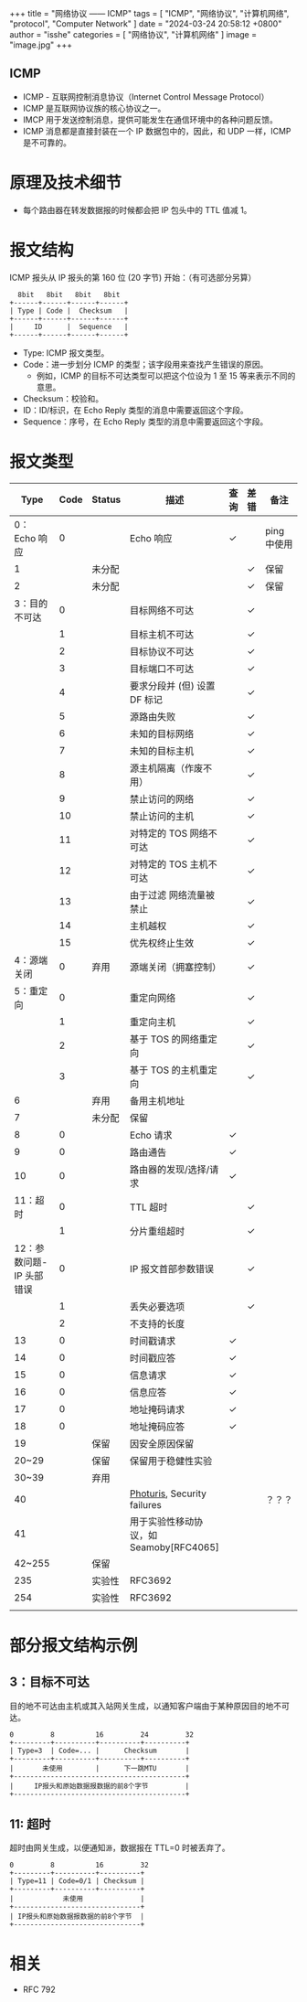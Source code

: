 +++
title = "网络协议 —— ICMP"
tags = [ "ICMP", "网络协议", "计算机网络", "protocol", "Computer Network" ]
date = "2024-03-24 20:58:12 +0800"
author = "isshe"
categories = [ "网络协议", "计算机网络" ]
image = "image.jpg"
+++


ICMP
---

* ICMP - 互联网控制消息协议（Internet Control Message Protocol）
* ICMP 是互联网协议族的核心协议之一。
* IMCP 用于发送控制消息，提供可能发生在通信环境中的各种问题反馈。
* ICMP 消息都是直接封装在一个 IP 数据包中的，因此，和 UDP 一样，ICMP 是不可靠的。

# 原理及技术细节
* 每个路由器在转发数据报的时候都会把 IP 包头中的 TTL 值减 1。

# 报文结构
ICMP 报头从 IP 报头的第 160 位 (20 字节) 开始：（有可选部分另算）
```
  8bit   8bit   8bit   8bit
+------+------+------+------+
| Type | Code |  Checksum   |
+------+------+------+------+
|     ID      |  Sequence   |
+------+------+------+------+
```
* Type: ICMP 报文类型。
* Code：进一步划分 ICMP 的类型；该字段用来查找产生错误的原因。
    * 例如，ICMP 的目标不可达类型可以把这个位设为 1 至 15 等来表示不同的意思。
* Checksum：校验和。
* ID：ID/标识，在 Echo Reply 类型的消息中需要返回这个字段。
* Sequence：序号，在 Echo Reply 类型的消息中需要返回这个字段。

# 报文类型
|Type|Code|Status|描述 | 查询 | 差错 | 备注|
|---|---|---|---|---|---|---|
|0：Echo 响应|0||Echo 响应|✓||ping 中使用|
|1||未分配|||✓|保留|
|2||未分配|||✓|保留|
|3：目的不可达|0|| 目标网络不可达 ||✓||
||1|| 目标主机不可达 ||✓||
||2|| 目标协议不可达 ||✓||
||3|| 目标端口不可达 ||✓||
||4|| 要求分段并 (但) 设置 DF 标记 ||✓||
||5|| 源路由失败 ||✓||
||6|| 未知的目标网络 ||✓||
||7|| 未知的目标主机 ||✓||
||8|| 源主机隔离（作废不用） ||✓||
||9|| 禁止访问的网络 ||✓||
||10|| 禁止访问的主机 ||✓||
||11|| 对特定的 TOS 网络不可达 ||✓||
||12|| 对特定的 TOS 主机不可达 ||✓||
||13|| 由于过滤 网络流量被禁止 ||✓||
||14|| 主机越权 ||✓||
||15|| 优先权终止生效 ||✓||
|4：源端关闭|0|弃用 | 源端关闭（拥塞控制） ||✓||
|5：重定向|0|| 重定向网络 ||✓||
||1|| 重定向主机 ||✓||
||2|| 基于 TOS 的网络重定向 ||✓||
||3|| 基于 TOS 的主机重定向 ||✓||
|6||弃用 | 备用主机地址 ||||
|7||未分配 | 保留 ||||
|8|0|| Echo 请求 |✓|||
|9|0|| 路由通告 |✓|||
|10|0|| 路由器的发现/选择/请求 |✓|||
|11：超时|0|| TTL 超时 ||✓||
||1|| 分片重组超时 ||✓||
|12：参数问题-IP 头部错误|0|| IP 报文首部参数错误 ||✓||
||1|| 丢失必要选项 ||✓||
||2|| 不支持的长度 ||||
|13|0|| 时间戳请求 |✓|||
|14|0|| 时间戳应答 |✓|||
|15|0|| 信息请求 |✓|||
|16|0|| 信息应答 |✓|||
|17|0|| 地址掩码请求 |✓|||
|18|0|| 地址掩码应答 |✓|||
|19||保留 | 因安全原因保留 ||||
|20~29||保留 | 保留用于稳健性实验 ||||
|30~39||弃用 |  ||||
|40||| [Photuris](https://zh.wikipedia.org/w/index.php?title=Photuris_(protocol)&action=edit&redlink=1), Security failures |||？？？|
|41||| 用于实验性移动协议，如 Seamoby[RFC4065] ||||
|42~255||保留 |  ||||
|235||实验性 | RFC3692 ||||
|254||实验性 | RFC3692 ||||
||||  ||||



# 部分报文结构示例

## 3：目标不可达
目的地不可达由主机或其入站网关生成，以通知客户端由于某种原因目的地不可达。
```
0         8          16         24         32
+---------+----------+----------+----------+
| Type=3  | Code=... |      Checksum       |
+---------+----------+----------+----------+
|       未使用        |      下一跳MTU       |
+------------------------------------------+
|     IP报头和原始数据报数据的前8个字节         |
+------------------------------------------+
```

## 11: 超时
超时由网关生成，以便通知`源`，数据报在 TTL=0 时被丢弃了。
```
0         8          16         32
+---------+----------+----------+
| Type=11 | Code=0/1 | Checksum |
+---------+----------+----------+
|            未使用              |
+-------------------------------+
| IP报头和原始数据报数据的前8个字节  |
+-------------------------------+
```




# 相关

* RFC 792

